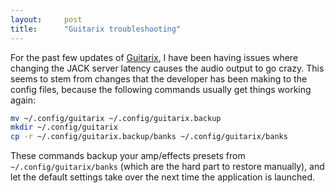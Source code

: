 ```yaml
---
layout:     post
title:      "Guitarix troubleshooting"
---
```


For the past few updates of [Guitarix](https://guitarix.org/), I have been
having issues where changing the JACK server latency causes the audio output
to go crazy. This seems to stem from changes that the developer has been
making to the config files, because the following commands usually get things
working again:

```bash
mv ~/.config/guitarix ~/.config/guitarix.backup
mkdir ~/.config/guitarix
cp -r ~/.config/guitarix.backup/banks ~/.config/guitarix/banks
```

These commands backup your amp/effects presets from `~/.config/guitarix/banks`
(which are the hard part to restore manually), and let the default settings
take over the next time the application is launched.
